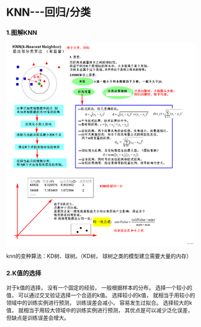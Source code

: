 # KNN---回归/分类

### [](https://www.yuque.com/u170062/yw5ver/wz1l4i#943a35fa)1.图解KNN

![3.KNN分类.png](resources/88EFAC2BA3BA0DB076ED32D22472660E.png "3.KNN分类.png")

 knn的变种算法：KD树、球树。（KD树， 球树之类的模型建立需要大量的内存）

### [](https://www.yuque.com/u170062/yw5ver/wz1l4i#d41d8cd9)

### [](https://www.yuque.com/u170062/yw5ver/wz1l4i#51b30883)2.K值的选择

对于k值的选择， 没有一个固定的经验， 一般根据样本的分布， 选择一个较小的值， 可以通过交叉验证选择一个合适的k值。
选择较小的k值， 就相当于用较小的领域中的训练实例进行预测， 训练误差会减小， 容易发生过拟合。
选择较大的k值， 就相当于用较大领域中的训练实例进行预测， 其优点是可以减少泛化误差， 但缺点是训练误差会增大。